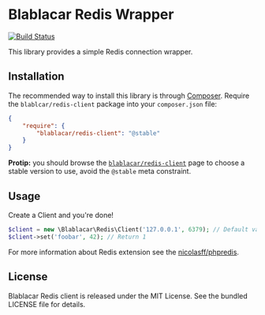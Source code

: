 # Blablacar Redis Wrapper

[![Build Status](https://travis-ci.org/blablacar/redis-client.png)](https://travis-ci.org/blablacar/redis-client)

This library provides a simple Redis connection wrapper.

## Installation

The recommended way to install this library is through
[Composer](http://getcomposer.org/). Require the `blablcar/redis-client` package
into your `composer.json` file:

```json
{
    "require": {
        "blablacar/redis-client": "@stable"
    }
}
```

**Protip:** you should browse the
[`blablacar/redis-client`](https://packagist.org/packages/blablacar/redis-client)
page to choose a stable version to use, avoid the `@stable` meta constraint.

## Usage

Create a Client and you're done!

```php
$client = new \Blablacar\Redis\Client('127.0.0.1', 6379); // Default values
$client->set('foobar', 42); // Return 1
```

For more information about Redis extension see the
[nicolasff/phpredis](https://github.com/nicolasff/phpredis).

## License

Blablacar Redis client is released under the MIT License. See the bundled
LICENSE file for details.
